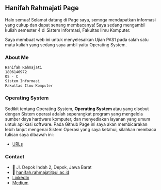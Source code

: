 ## Hanifah Rahmajati Page

Halo semua! Selamat datang di Page saya, semoga mendapatkan informasi yang cukup dan dapat senang membacanya!
Saya sedang mengambil kuliah semester 4 di Sistem Informasi, Fakultas Ilmu Komputer. 

Saya membuat web ini untuk menyelesaikan Ujian PAS1 pada salah satu mata kuliah yang sedang saya ambil yaitu Operating System.

### About Me
```markdown
Hanifah Rahmajati
1806146972
OS - C
Sistem Informasi
Fakultas Ilmu Komputer
```

### Operating System
Sedikit tentang Operating System, **Operating System** atau yang disebut dengan Sistem operasi adalah seperangkat program yang mengelola sumber daya hardware komputer, dan menyediakan layanan yang umum untuk aplikasi software. 
Pada Github Page ini saya akan membicarakan lebih lanjut mengenai Sistem Operasi yang saya ketahui, silahkan membaca tulisan saya dibawah ini:
- [URLs](https://hanifahrahma.github.io/os201/URLs)


### Contact
- :house_with_garden: Jl. Depok Indah 2, Depok, Jawa Barat
- :e-mail: hanifah.rahmajati@ui.ac.id
- [LinkedIn](https://www.linkedin.com/in/hanifah-rahma-260/)
- [Medium](https://medium.com/@evarrh)




